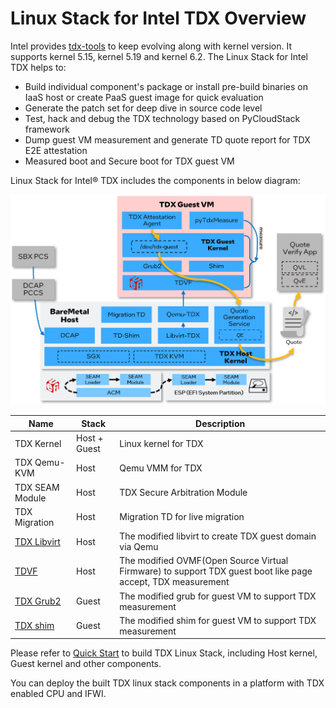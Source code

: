 # Linux Stack for Intel TDX Overview

Intel provides [tdx-tools](https://github.com/intel/tdx-tools) to keep evolving along with kernel version. It supports kernel 5.15, kernel 5.19 and kernel 6.2. The Linux Stack for Intel TDX helps to:

- Build individual component's package or install pre-build binaries on IaaS host or create PaaS guest image for quick evaluation
- Generate the patch set for deep dive in source code level
- Test, hack and debug the TDX technology based on PyCloudStack framework
- Dump guest VM measurement and generate TD quote report for TDX E2E attestation
- Measured boot and Secure boot for TDX guest VM

Linux Stack for Intel&reg; TDX includes the components in
below diagram:

![TDX Stack Architecture](img/tdx_stack_arch_1.5.png)

| Name | Stack | Description |
| -- | -- | -- |
| TDX Kernel | Host + Guest | Linux kernel for TDX |
| TDX Qemu-KVM | Host | Qemu VMM for TDX |
| TDX SEAM Module | Host | TDX Secure Arbitration Module |
| TDX Migration | Host | Migration TD for live migration |
| [TDX Libvirt](https://github.com/intel/libvirt-tdx) | Host | The modified libvirt to create TDX guest domain via Qemu |
| [TDVF](https://github.com/tianocore/edk2) | Host | The modified OVMF(Open Source Virtual Firmware) to support TDX guest boot like page accept, TDX measurement |
| [TDX Grub2](https://github.com/intel/grub-tdx) | Guest | The modified grub for guest VM to support TDX measurement |
| [TDX shim](https://github.com/intel/shim-tdx) | Guest | The modified shim for guest VM to support TDX measurement |

Please refer to [Quick Start](https://github.com/intel/tdx-tools/blob/main/README.md#3-getting-started) to build TDX Linux Stack, including Host kernel, Guest kernel and other components.

You can deploy the built TDX linux stack components in a platform with TDX enabled CPU and IFWI.
